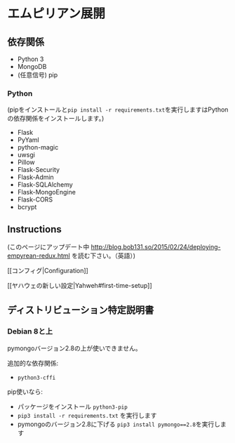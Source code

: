 ﻿# エムピリアン展開

## 依存関係
* Python 3  
* MongoDB  
* (任意信号) pip  

### Python
(pipをインストールと```pip install -r requirements.txt```を実行しますはPythonの依存関係をインストールします。)  

* Flask
* PyYaml
* python-magic
* uwsgi
* Pillow
* Flask-Security
* Flask-Admin
* Flask-SQLAlchemy
* Flask-MongoEngine
* Flask-CORS
* bcrypt

## Instructions  
(このページにアップデート中 http://blog.bob131.so/2015/02/24/deploying-empyrean-redux.html を読む下さい。（英語）)

[[コンフィグ|Configuration]]

[[ヤハウェの新しい設定|Yahweh#first-time-setup]]

## ディストリビューション特定説明書

### Debian 8と上

pymongoバージョン2.8の上が使いできません。

追加的な依存関係:

* ```python3-cffi```

pip使いなら:

* パッケージをインストール ```python3-pip```
* ```pip3 install -r requirements.txt``` を実行します 
* pymongoのバージョン2.8に下げる ```pip3 install pymongo==2.8```を実行します
